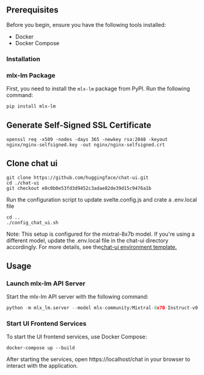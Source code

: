 ## Prerequisites
Before you begin, ensure you have the following tools installed:

- Docker
- Docker Compose

### Installation
### mlx-lm Package

First, you need to install the `mlx-lm` package from PyPI. Run the following command:

```bash
pip install mlx-lm
```

## Generate Self-Signed SSL Certificate
```shell
openssl req -x509 -nodes -days 365 -newkey rsa:2048 -keyout nginx/nginx-selfsigned.key -out nginx/nginx-selfsigned.crt
```

## Clone chat ui
```shell
git clone https://github.com/huggingface/chat-ui.git
cd ./chat-ui
git checkout e0c0b0e53fd3d9452c3adae82de39d15c9476a1b 
```

Run the configuration script to update svelte.config.js and crate a .env.local file
```shell
cd ..
./config_chat_ui.sh
```
Note: This setup is configured for the mixtral-8x7b model. If you're using a different model, update the .env.local file in the chat-ui directory accordingly. For more details, see the[chat-ui environment template.](https://github.com/huggingface/chat-ui/blob/main/.env.template)

## Usage

### Launch mlx-lm API Server

Start the mlx-lm API server with the following command:

```python
python -m mlx_lm.server --model mlx-community/Mixtral-8x7B-Instruct-v0.1-hf-4bit-mlx
```
### Start UI Frontend Services
To start the UI frontend services, use Docker Compose:
```shell
docker-compose up --build
```
After starting the services, open https://localhost/chat in your browser to interact with the application.
